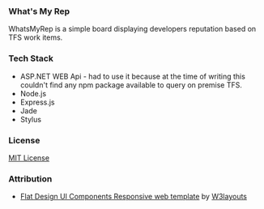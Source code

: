 ### What's My Rep
WhatsMyRep is a simple board displaying developers reputation based on TFS work items.

### Tech Stack
* ASP.NET WEB Api - had to use it because at the time of writing this couldn't find any npm package available to query on premise TFS.
* Node.js
* Express.js
* Jade
* Stylus

### License
[MIT License](https://github.com/spartanbeg/WhatsMyRep/blob/master/LICENSE)

### Attribution
* [Flat Design UI Components Responsive web template](http://w3layouts.com/flat-design-ui-components) by [W3layouts](http://w3layouts.com)
